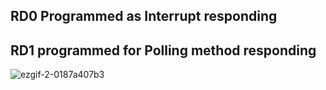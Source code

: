 ## RD0 Programmed as Interrupt responding  ##
## RD1 programmed for Polling method responding ##


![ezgif-2-0187a407b3](https://user-images.githubusercontent.com/49518103/185764925-f36e0669-4076-44a0-9399-d6dcd7e676df.gif)
